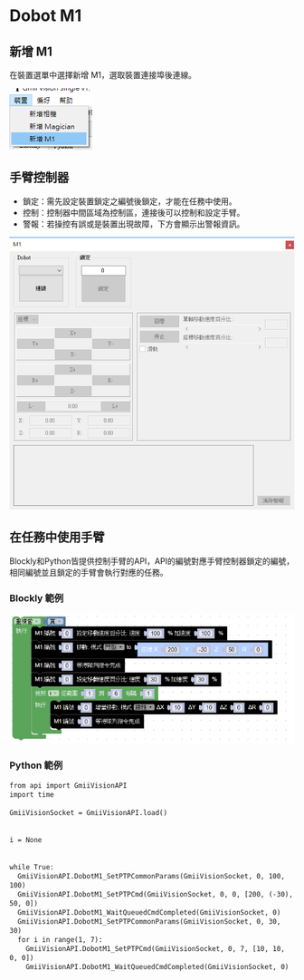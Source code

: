 # Dobot M1

## 新增 M1

在裝置選單中選擇新增 M1，選取裝置連接埠後連線。

![](image/m1_new.png)

##	手臂控制器

- 鎖定：需先設定裝置鎖定之編號後鎖定，才能在任務中使用。
- 控制：控制器中間區域為控制區，連接後可以控制和設定手臂。
- 警報：若操控有誤或是裝置出現故障，下方會顯示出警報資訊。

![](image/m1_controller.png)

## 在任務中使用手臂

Blockly和Python皆提供控制手臂的API，API的編號對應手臂控制器鎖定的編號，相同編號並且鎖定的手臂會執行對應的任務。

### Blockly 範例

![](image/m1_example_blockly.png)

### Python 範例

```
from api import GmiiVisionAPI
import time

GmiiVisionSocket = GmiiVisionAPI.load()


i = None


while True:
  GmiiVisionAPI.DobotM1_SetPTPCommonParams(GmiiVisionSocket, 0, 100, 100)
  GmiiVisionAPI.DobotM1_SetPTPCmd(GmiiVisionSocket, 0, 0, [200, (-30), 50, 0])
  GmiiVisionAPI.DobotM1_WaitQueuedCmdCompleted(GmiiVisionSocket, 0)
  GmiiVisionAPI.DobotM1_SetPTPCommonParams(GmiiVisionSocket, 0, 30, 30)
  for i in range(1, 7):
    GmiiVisionAPI.DobotM1_SetPTPCmd(GmiiVisionSocket, 0, 7, [10, 10,  0, 0])
    GmiiVisionAPI.DobotM1_WaitQueuedCmdCompleted(GmiiVisionSocket, 0)
```

